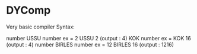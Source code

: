 # DYComp
Very basic compiler
Syntax:

number USSU number ex = 2 USSU 2 (output : 4)
KOK number ex = KOK 16 (output : 4)
number BIRLES number ex = 12 BIRLES 16 (output : 1216)


